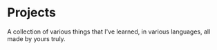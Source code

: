 # Projects

A collection of various things that I've learned, in various languages, all made by yours truly.
